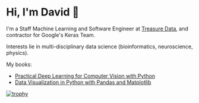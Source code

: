 # Hi, I'm David 👋

I'm a Staff Machine Learning and Software Engineer at [Treasure Data](https://www.treasuredata.com/), and contractor for Google's Keras Team.

Interests lie in multi-disciplinary data science (bioinformatics, neuroscience, physics).

My books:
- [Practical Deep Learning for Computer Vision with Python](https://www.amazon.co.jp/-/en/David-Landup/dp/B0BF2Q747G)
- [Data Visualization in Python with Pandas and Matplotlib](https://www.amazon.co.jp/-/en/David-Landup-ebook/dp/B097C9HGM8)

[![trophy](https://github-profile-trophy.vercel.app/?username=DavidLandup0&theme=onedark)](https://github.com/ryo-ma/github-profile-trophy)
